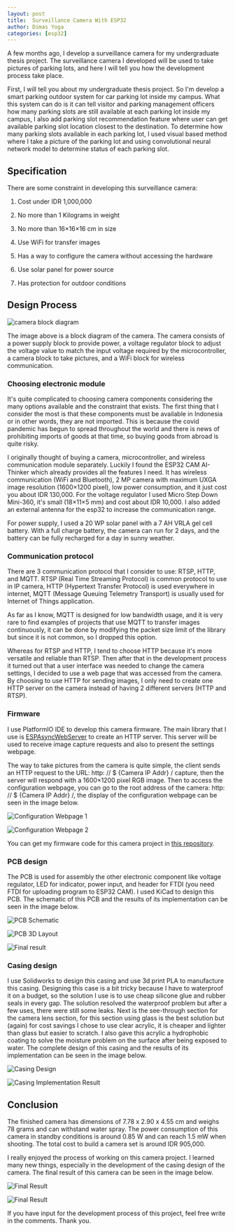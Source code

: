 ```yaml
---
layout: post
title:  Surveillance Camera With ESP32
author: Dimas Yoga
categories: [esp32]
---
```


A few months ago, I develop a surveillance camera for my undergraduate thesis project. The surveillance camera I developed will be used to take pictures of parking lots, and here I will tell you how the development process take place.

First, I will tell you about my undergraduate thesis project. So I'm develop a smart parking outdoor system for car parking lot inside my campus. What this system can do is it can tell visitor and parking management officers how many parking slots are still available at each parking lot inside my campus, I also add parking slot recommendation feature where user can get available parking slot location closest to the destination. To determine how many parking slots available in each parking lot, I used visual based method where I take a picture of the parking lot and using convolutional neural network model to determine status of each parking slot.

## Specification

There are some constraint in developing this surveillance camera:

1. Cost under IDR 1,000,000

2. No more than 1 Kilograms in weight

3. No more than 16×16×16 cm in size

4. Use WiFi for transfer images

5. Has a way to configure the camera without accessing the hardware

6. Use solar panel for power source

7. Has protection for outdoor conditions

## Design Process

![camera block diagram](/images/esp32cam/blogdiagram.png)

The image above is a block diagram of the camera. The camera consists of a power supply block to provide power, a voltage regulator block to adjust the voltage value to match the input voltage required by the microcontroller, a camera block to take pictures, and a WiFi block for wireless communication.

### Choosing electronic module

It's quite complicated to choosing camera components considering the many options available and the constraint that exists. The first thing that I consider the most is that these components must be available in Indonesia or in other words, they are not imported. This is because the covid pandemic has begun to spread throughout the world and there is news of prohibiting imports of goods at that time, so buying goods from abroad is quite risky.

I originally thought of buying a camera, microcontroller, and wireless communication module separately. Luckily I found the ESP32 CAM AI-Thinker which already provides all the features I need. It has wireless communication (WiFi and Bluetooth), 2 MP camera with maximum UXGA image resolution (1600×1200 pixel), low power consumption, and it just cost you about IDR 130,000. For the voltage regulator I used Micro Step Down Mini-360, it's small (18×11×5 mm) and cost about IDR 10,000. I also added an external antenna for the esp32 to increase the communication range.

For power supply, I used a 20 WP solar panel with a 7 AH VRLA gel cell battery. With a full charge battery, the camera can run for 2 days, and the battery can be fully recharged for a day in sunny weather.

### Communication protocol

There are 3 communication protocol that I consider to use: RTSP, HTTP, and MQTT. RTSP (Real Time Streaming Protocol) is common protocol to use in IP camera, HTTP (Hypertext Transfer Protocol) is used everywhere in internet, MQTT (Message Queuing Telemetry Transport) is usually used for Internet of Things application.

As far as I know, MQTT is designed for low bandwidth usage, and it is very rare to find examples of projects that use MQTT to transfer images continuously, it can be done by modifying the packet size limit of the library but since it is not common, so I dropped this option.

Whereas for RTSP and HTTP, I tend to choose HTTP because it's more versatile and reliable than RTSP. Then after that in the development process it turned out that a user interface was needed to change the camera settings, I decided to use a web page that was accessed from the camera. By choosing to use HTTP for sending images, I only need to create one HTTP server on the camera instead of having 2 different servers (HTTP and RTSP).

### Firmware

I use PlatformIO IDE to develop this camera firmware. The main library that I use is [ESPAsyncWebServer](https://github.com/me-no-dev/ESPAsyncWebServer) to create an HTTP server. This server will be used to receive image capture requests and also to present the settings webpage.

The way to take pictures from the camera is quite simple, the client sends an HTTP request to the URL: http: // $ {Camera IP Addr} / capture, then the server will respond with a 1600×1200 pixel RGB image. Then to access the configuration webpage, you can go to the root address of the camera: http: // $ {Camera IP Addr} /, the display of the configuration webpage can be seen in the image below.

![Configuration Webpage 1](/images/esp32cam/setting-webpage-1.png)

![Configuration Webpage 2](/images/esp32cam/setting-webpage-2.png)

You can get my firmware code for this camera project in [this repository](https://github.com/Dimasyoga/OutdoorParkingSystem-ESP32Firmware).

### PCB design

The PCB is used for assembly the other electronic component like voltage regulator, LED for indicator, power input, and header for FTDI (you need FTDI for uploading program to ESP32 CAM). I used KiCad to design this PCB. The schematic of this PCB and the results of its implementation can be seen in the image below.

![PCB Schematic](/images/esp32cam/PCBSchematic.png)

![PCB 3D Layout](/images/esp32cam/PCB-layout-3d.png)

![Final result](/images/esp32cam/implementation.png)

### Casing design

I use Solidworks to design this casing and use 3d print PLA to manufacture this casing. Designing this case is a bit tricky because I have to waterproof it on a budget, so the solution I use is to use cheap silicone glue and rubber seals in every gap. The solution resolved the waterproof problem but after a few uses, there were still some leaks. Next is the see-through section for the camera lens section, for this section using glass is the best solution but (again) for cost savings I chose to use clear acrylic, it is cheaper and lighter than glass but easier to scratch. I also gave this acrylic a hydrophobic coating to solve the moisture problem on the surface after being exposed to water. The complete design of this casing and the results of its implementation can be seen in the image below.

![Casing Design](/images/esp32cam/Casing-design.png)

![Casing Implementation Result](/images/esp32cam/Casing-implementation.png)

## Conclusion

The finished camera has dimensions of 7.78 x 2.90 x 4.55 cm and weighs 78 grams and can withstand water spray. The power consumption of this camera in standby conditions is around 0.85 W and can reach 1.5 mW when shooting. The total cost to build a camera set is around IDR 905,000.

I really enjoyed the process of working on this camera project. I learned many new things, especially in the development of the casing design of the camera. The final result of this camera can be seen in the image below.

![Final Result](/images/esp32cam/Final-1.png)

![Final Result](/images/esp32cam/Final-2.png)

If you have input for the development process of this project, feel free write in the comments. Thank you.
